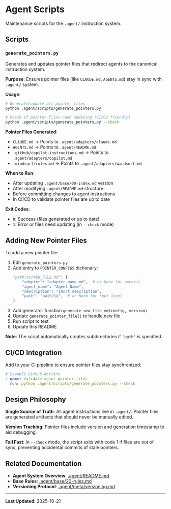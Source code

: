 # Agent Scripts

Maintenance scripts for the `.agent/` instruction system.

## Scripts

### `generate_pointers.py`

Generates and updates pointer files that redirect agents to the canonical instruction system.

**Purpose**: Ensures pointer files (like `CLAUDE.md`, `AGENTS.md`) stay in sync with `.agent/` system.

**Usage**:

```bash
# Generate/update all pointer files
python .agent/scripts/generate_pointers.py

# Check if pointer files need updating (CI/CD friendly)
python .agent/scripts/generate_pointers.py --check
```

**Pointer Files Generated**:

- `CLAUDE.md` → Points to `.agent/adapters/claude.md`
- `AGENTS.md` → Points to `.agent/README.md`
- `.github/copilot-instructions.md` → Points to `.agent/adapters/copilot.md`
- `.windsurf/rules.md` → Points to `.agent/adapters/windsurf.md`

**When to Run**:

- After updating `.agent/base/00-index.md` version
- After modifying `.agent/README.md` structure
- Before committing changes to agent instructions
- In CI/CD to validate pointer files are up to date

**Exit Codes**:

- `0`: Success (files generated or up to date)
- `1`: Error or files need updating (in `--check` mode)

## Adding New Pointer Files

To add a new pointer file:

1. Edit `generate_pointers.py`
2. Add entry to `POINTER_CONFIGS` dictionary:
   ```python
   "path/to/NEW_FILE.md": {
       "adapter": "adapter-name.md",  # or None for generic
       "agent_name": "Agent Name",
       "description": "short description",
       "path": "path/to",  # or None for root level
   }
   ```
3. Add generator function `generate_new_file_md(config, version)`
4. Update `generate_pointer_file()` to handle new file
5. Run script to test
6. Update this README

**Note**: The script automatically creates subdirectories if `"path"` is specified.

## CI/CD Integration

Add to your CI pipeline to ensure pointer files stay synchronized:

```yaml
# Example GitHub Actions
- name: Validate agent pointer files
  run: python .agent/scripts/generate_pointers.py --check
```

## Design Philosophy

**Single Source of Truth**: All agent instructions live in `.agent/`. Pointer files are generated artifacts that should never be manually edited.

**Version Tracking**: Pointer files include version and generation timestamp to aid debugging.

**Fail Fast**: In `--check` mode, the script exits with code 1 if files are out of sync, preventing accidental commits of stale pointers.

## Related Documentation

- **Agent System Overview**: [.agent/README.md](../README.md)
- **Base Rules**: [.agent/base/20-rules.md](../base/20-rules.md)
- **Versioning Protocol**: [.agent/meta/versioning.md](../meta/versioning.md)

---

**Last Updated**: 2025-10-21
